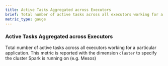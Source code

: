 ```yaml
---
title: Active Tasks Aggregated across Executors
brief: Total number of active tasks across all executors working for a particular application
metric_type: gauge
---
```

### Active Tasks Aggregated across Executors
Total number of active tasks across all executors working for a particular application. This metric is reported with the dimension `cluster` to specify the cluster Spark is running on (e.g. Mesos)
